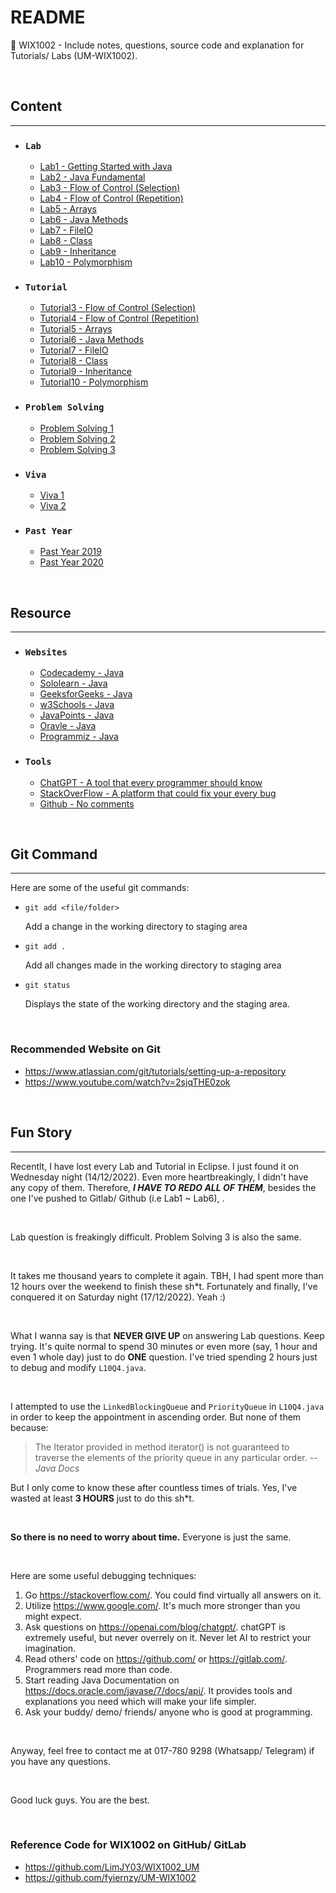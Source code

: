 # README

🌱 WIX1002 - Include notes, questions, source code and explanation for Tutorials/ Labs (UM-WIX1002).

</br>

## Content

---

- ### `Lab`

  - [Lab1 - Getting Started with Java](https://github.com/fyiernzy/UM-WIX1002/tree/main/Lab1)
  - [Lab2 - Java Fundamental](https://github.com/fyiernzy/UM-WIX1002/tree/main/Lab2)
  - [Lab3 - Flow of Control (Selection)](https://github.com/fyiernzy/UM-WIX1002/tree/main/Lab3)
  - [Lab4 - Flow of Control (Repetition)](https://github.com/fyiernzy/UM-WIX1002/tree/main/Lab4)
  - [Lab5 - Arrays](https://github.com/fyiernzy/UM-WIX1002/tree/main/Lab5)
  - [Lab6 - Java Methods](https://github.com/fyiernzy/UM-WIX1002/tree/main/Lab6)
  - [Lab7 - FileIO](https://github.com/fyiernzy/UM-WIX1002/tree/main/Lab7)
  - [Lab8 - Class](https://github.com/fyiernzy/UM-WIX1002/tree/main/Lab8)
  - [Lab9 - Inheritance](https://github.com/fyiernzy/UM-WIX1002/tree/main/Lab9)
  - [Lab10 - Polymorphism](https://github.com/fyiernzy/UM-WIX1002/tree/main/Lab10)

- ### `Tutorial`

  - [Tutorial3 - Flow of Control (Selection)](https://github.com/fyiernzy/UM-WIX1002/tree/main/Tutorial3)
  - [Tutorial4 - Flow of Control (Repetition)](https://github.com/fyiernzy/UM-WIX1002/tree/main/Tutorial4)
  - [Tutorial5 - Arrays](https://github.com/fyiernzy/UM-WIX1002/tree/main/Tutorial5)
  - [Tutorial6 - Java Methods](https://github.com/fyiernzy/UM-WIX1002/tree/main/Tutorial6)
  - [Tutorial7 - FileIO](https://github.com/fyiernzy/UM-WIX1002/tree/main/Tutorial7)
  - [Tutorial8 - Class](https://github.com/fyiernzy/UM-WIX1002/tree/main/Tutorial8)
  - [Tutorial9 - Inheritance](https://github.com/fyiernzy/UM-WIX1002/tree/main/Tutorial9)
  - [Tutorial10 - Polymorphism](https://github.com/fyiernzy/UM-WIX1002/tree/main/Tutorial10)

- ### `Problem Solving`

  - [Problem Solving 1](https://github.com/fyiernzy/UM-WIX1002/tree/main/Problem%20Solving/Problem_Solving_1)
  - [Problem Solving 2](https://github.com/fyiernzy/UM-WIX1002/tree/main/Problem%20Solving/Problem_Solving_2)
  - [Problem Solving 3](https://github.com/fyiernzy/UM-WIX1002/tree/main/Problem%20Solving/Problem_Solving_3)

- ### `Viva`

  - [Viva 1](https://github.com/fyiernzy/UM-WIX1002/tree/main/Viva/Viva1)
  - [Viva 2](https://github.com/fyiernzy/UM-WIX1002/tree/main/Viva/Viva2)

- ### `Past Year`

  - [Past Year 2019](https://github.com/fyiernzy/UM-WIX1002/tree/main/PastYear/PastYear2019)
  - [Past Year 2020](https://github.com/fyiernzy/UM-WIX1002/tree/main/PastYear/PastYear2020)

</br>

## Resource

---

- ### `Websites`

  - [Codecademy - Java](https://www.codecademy.com/resources/docs/java)
  - [Sololearn - Java](https://www.sololearn.com/learning/1068)
  - [GeeksforGeeks - Java](https://www.geeksforgeeks.org/java/)
  - [w3Schools - Java](https://www.w3schools.com/java/)
  - [JavaPoints - Java](https://www.javatpoint.com/java-tutorial)
  - [Oravle - Java](https://docs.oracle.com/javase/tutorial/)
  - [Programmiz - Java](https://www.programiz.com/java-programming)

- ### `Tools`

  - [ChatGPT - A tool that every programmer should know](https://openai.com/blog/chatgpt/)
  - [StackOverFlow - A platform that could fix your every bug](https://stackoverflow.com/)
  - [Github - No comments](https://github.com/)

</br>

## Git Command

---

Here are some of the useful git commands:

- `git add <file/folder>`

    Add a change in the working directory to staging area
- `git add .`

    Add all changes made in the working directory to staging area
- `git status`

    Displays the state of the working directory and the staging area.

</br>

### Recommended Website on Git

- <https://www.atlassian.com/git/tutorials/setting-up-a-repository>
- <https://www.youtube.com/watch?v=2sjqTHE0zok>

</br>

## Fun Story

---
Recentlt, I have lost every Lab and Tutorial in Eclipse. I just found it on Wednesday night (14/12/2022). Even more heartbreakingly, I didn't have any copy of them. Therefore, ***I HAVE TO REDO ALL OF THEM***, besides the one I've pushed to Gitlab/ Github (i.e Lab1 ~ Lab6), .

</br>

Lab question is freakingly difficult. Problem Solving 3 is also the same.

</br>

It takes me thousand years to complete it again. TBH, I had spent more than 12 hours over the weekend to finish these sh*t. Fortunately and finally, I've conquered it on Saturday night (17/12/2022). Yeah :)

</br>

What I wanna say is that **NEVER GIVE UP** on answering Lab questions. Keep trying. It's quite normal to spend 30 minutes or even more (say, 1 hour and even 1 whole day) just to do **ONE** question. I've tried spending 2 hours just to debug and modify `L10Q4.java`.

</br>

I attempted to use the `LinkedBlockingQueue` and `PriorityQueue` in `L10Q4.java` in order to keep the appointment in ascending order. But none of them because:

> The Iterator provided in method iterator() is not guaranteed to traverse the elements of the priority queue in any particular order. *-- Java Docs*

But I only come to know these after countless times of trials. Yes, I've wasted at least **3 HOURS** just to do this sh*t.

</br>

**So there is no need to worry about time.** Everyone is just the same.

</br>

Here are some useful debugging techniques:

1. Go <https://stackoverflow.com/>. You could find virtually all answers on it.
2. Utilize <https://www.google.com/>. It's much more stronger than you might expect.
3. Ask questions on <https://openai.com/blog/chatgpt/>. chatGPT is extremely useful, but never overrely on it. Never let AI to restrict your imagination.
4. Read others' code on <https://github.com/> or <https://gitlab.com/>. Programmers read more than code.
5. Start reading Java Documentation on <https://docs.oracle.com/javase/7/docs/api/>. It provides tools and explanations you need which will make your life simpler.
6. Ask your buddy/ demo/ friends/ anyone who is good at programming.

</br>

Anyway, feel free to contact me at 017-780 9298 (Whatsapp/ Telegram) if you have any questions.

</br>

Good luck guys. You are the best.

</br>

### Reference Code for WIX1002 on GitHub/ GitLab

- <https://github.com/LimJY03/WIX1002_UM>
- <https://github.com/fyiernzy/UM-WIX1002>

